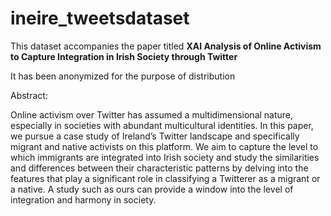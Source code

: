 # ineire_tweetsdataset

This dataset accompanies the paper titled **XAI Analysis of Online Activism to Capture Integration in Irish Society through Twitter** 

It has been anonymized for the purpose of distribution

Abstract:

Online activism over Twitter has assumed a multidimensional nature, especially in societies with abundant multicultural identities. In this paper, we pursue a case study of Ireland’s Twitter landscape and specifically migrant and native activists on this platform. We aim to capture the level to which immigrants are integrated into Irish society and study the similarities and differences between their characteristic patterns by delving into the features that play a significant role in classifying a Twitterer as a migrant or a native. A study such as ours can provide a window into the level of integration and harmony in society.
